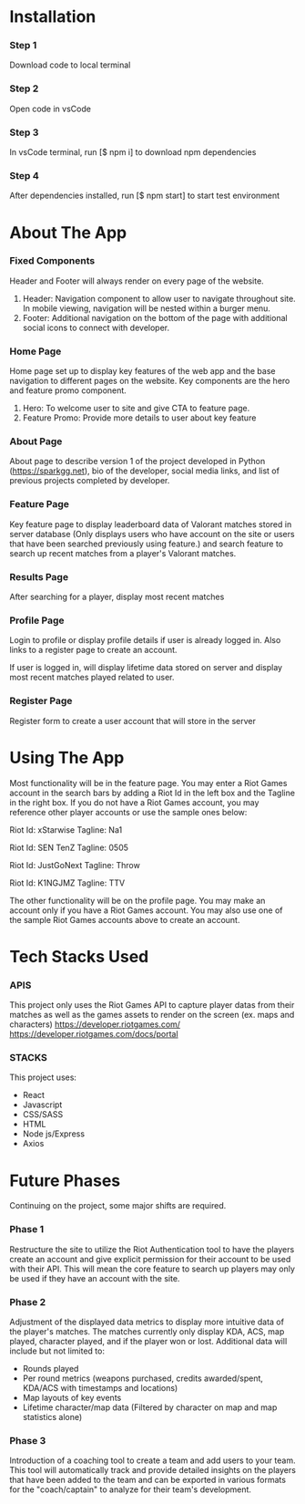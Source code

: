 # Installation

### Step 1

Download code to local terminal

### Step 2

Open code in vsCode

### Step 3

In vsCode terminal, run [$ npm i] to download npm dependencies

### Step 4

After dependencies installed, run [$ npm start] to start test environment

# About The App

### Fixed Components

Header and Footer will always render on every page of the website.

1. Header: Navigation component to allow user to navigate throughout site. In mobile viewing, navigation will be nested within a burger menu.
2. Footer: Additional navigation on the bottom of the page with additional social icons to connect with developer.

### Home Page

Home page set up to display key features of the web app and the base navigation to different pages on the website. Key components are the hero and feature promo component.

1. Hero: To welcome user to site and give CTA to feature page.
2. Feature Promo: Provide more details to user about key feature

### About Page

About page to describe version 1 of the project developed in Python (https://sparkgg.net), bio of the developer, social media links, and list of previous projects completed by developer.

### Feature Page

Key feature page to display leaderboard data of Valorant matches stored in server database (Only displays users who have account on the site or users that have been searched previously using feature.) and search feature to search up recent matches from a player's Valorant matches.

### Results Page

After searching for a player, display most recent matches

### Profile Page

Login to profile or display profile details if user is already logged in. Also links to a register page to create an account.

If user is logged in, will display lifetime data stored on server and display most recent matches played related to user.

### Register Page

Register form to create a user account that will store in the server

# Using The App

Most functionality will be in the feature page. You may enter a Riot Games account in the search bars by adding a Riot Id in the left box and the Tagline in the right box. If you do not have a Riot Games account, you may reference other player accounts or use the sample ones below:

Riot Id: xStarwise
Tagline: Na1

Riot Id: SEN TenZ
Tagline: 0505

Riot Id: JustGoNext
Tagline: Throw

Riot Id: K1NGJMZ
Tagline: TTV

The other functionality will be on the profile page. You may make an account only if you have a Riot Games account. You may also use one of the sample Riot Games accounts above to create an account. 

# Tech Stacks Used

### APIS
This project only uses the Riot Games API to capture player datas from their matches as well as the games assets to render on the screen (ex. maps and characters)
https://developer.riotgames.com/
https://developer.riotgames.com/docs/portal

### STACKS
This project uses:

- React
- Javascript
- CSS/SASS
- HTML
- Node js/Express
- Axios

# Future Phases
Continuing on the project, some major shifts are required.

### Phase 1
Restructure the site to utilize the Riot Authentication tool to have the players create an account and give explicit permission for their account to be used with their API. This will mean the core feature to search up players may only be used if they have an account with the site. 

### Phase 2
Adjustment of the displayed data metrics to display more intuitive data of the player's matches. The matches currently only display KDA, ACS, map played, character played, and if the player won or lost. Additional data will include but not limited to:

- Rounds played
- Per round metrics (weapons purchased, credits awarded/spent, KDA/ACS with timestamps and locations)
- Map layouts of key events
- Lifetime character/map data (Filtered by character on map and map statistics alone)

### Phase 3
Introduction of a coaching tool to create a team and add users to your team. This tool will automatically track and provide detailed insights on the players that have been added to the team and can be exported in various formats for the "coach/captain" to analyze for their team's development.
